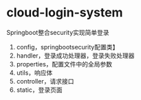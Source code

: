 # cloud-login-system
Springboot整合security实现简单登录
1. config，springbootsecurity配置类】
2. handler，登录成功处理器，登录失败处理器
3. properties，配置文件中的全局参数
4. utils，响应体
5. controller，请求接口
6. static，登录页面
